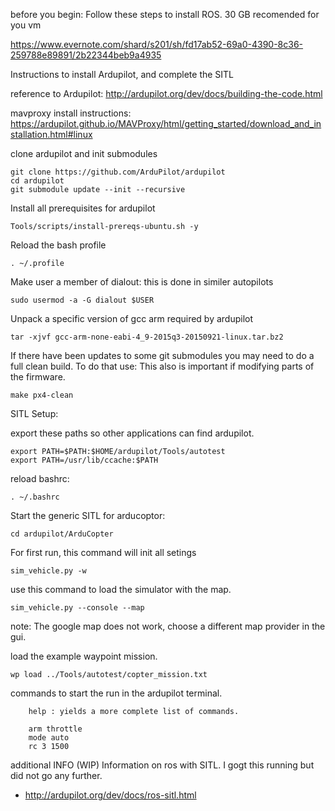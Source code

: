 before you begin: Follow these steps to install ROS.
30 GB recomended for you vm

https://www.evernote.com/shard/s201/sh/fd17ab52-69a0-4390-8c36-259788e89891/2b22344beb9a4935


Instructions to install Ardupilot, and complete the SITL

reference to Ardupilot: http://ardupilot.org/dev/docs/building-the-code.html

mavproxy install instructions: https://ardupilot.github.io/MAVProxy/html/getting_started/download_and_installation.html#linux

clone ardupilot and init submodules

    git clone https://github.com/ArduPilot/ardupilot
    cd ardupilot
    git submodule update --init --recursive
        

Install all prerequisites for ardupilot

    Tools/scripts/install-prereqs-ubuntu.sh -y
    
Reload the bash profile
    
    . ~/.profile

Make user a member of dialout: this is done in similer autopilots
    
    sudo usermod -a -G dialout $USER
    
Unpack a specific version of gcc arm required by ardupilot

    tar -xjvf gcc-arm-none-eabi-4_9-2015q3-20150921-linux.tar.bz2
    
If there have been updates to some git submodules you may need to do a full clean build. To do that use:
This also is important if modifying parts of the firmware.

    make px4-clean
    
SITL Setup:

export these paths so other applications can find ardupilot.

    export PATH=$PATH:$HOME/ardupilot/Tools/autotest
    export PATH=/usr/lib/ccache:$PATH

reload bashrc:
    
    . ~/.bashrc
    
Start the generic SITL for arducoptor:

    cd ardupilot/ArduCopter
    
For first run, this command will init all setings
    
    sim_vehicle.py -w
    
use this command to load the simulator with the map.

    sim_vehicle.py --console --map
note: The google map does not work, choose a different map provider in the gui.



load the example waypoint mission.

    wp load ../Tools/autotest/copter_mission.txt
    
commands to start the run in the ardupilot terminal. 

        help : yields a more complete list of commands.
        
        arm throttle   
        mode auto
        rc 3 1500
        

additional INFO (WIP)
Information on ros with SITL. I gogt this running but did not go any further.

* http://ardupilot.org/dev/docs/ros-sitl.html



    